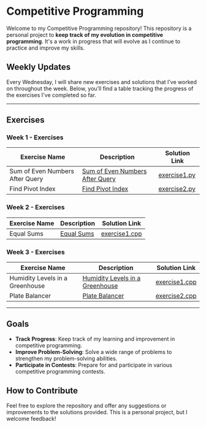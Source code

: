 # Competitive Programming

Welcome to my Competitive Programming repository! This repository is a personal project to **keep track of my evolution in competitive programming**. It's a work in progress that will evolve as I continue to practice and improve my skills.

## Weekly Updates
Every Wednesday, I will share new exercises and solutions that I’ve worked on throughout the week. Below, you’ll find a table tracking the progress of the exercises I've completed so far.

---

## Exercises

### Week 1 - Exercises
| Exercise Name  | Description | Solution Link |
|----------------|-------------|---------------|
| Sum of Even Numbers After Query | [Sum of Even Numbers After Query](/exercises/week-1/exercise1.md) | [exercise1.py](/exercises/week-1/exercise1.py) |
| Find Pivot Index | [Find Pivot Index](/exercises/week-1/exercise2.md) | [exercise2.py](/exercises/week-1/execise2.py) |

### Week 2 - Exercises
| Exercise Name  | Description | Solution Link |
|----------------|-------------|---------------|
| Equal Sums | [Equal Sums](/exercises/week-2/exercise1.md) | [exercise1.cpp](/exercises/week-2/exercise1.cpp) |

### Week 3 - Exercises
| Exercise Name  | Description | Solution Link |
|----------------|-------------|---------------|
| Humidity Levels in a Greenhouse | [Humidity Levels in a Greenhouse](/exercises/week-3/exercise1.md) | [exercise1.cpp](/exercises/week-3/exercise1.cpp) |
| Plate Balancer | [Plate Balancer](/exercises/week-3/exercise2.md) | [exercise2.cpp](/exercises/week-3/exercise2.cpp) |

---

## Goals
- **Track Progress**: Keep track of my learning and improvement in competitive programming.
- **Improve Problem-Solving**: Solve a wide range of problems to strengthen my problem-solving abilities.
- **Participate in Contests**: Prepare for and participate in various competitive programming contests.

## How to Contribute
Feel free to explore the repository and offer any suggestions or improvements to the solutions provided. This is a personal project, but I welcome feedback!
